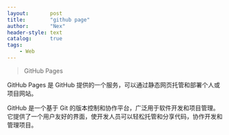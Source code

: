 ```yaml
---
layout:       post
title:        "github page"
author:       "Nex"
header-style: text
catalog:      true
tags:
    - Web
---
```


> GitHub Pages

GitHub Pages 是 GitHub 提供的一个服务，可以通过静态网页托管和部署个人或项目网站。

GitHub 是一个基于 Git 的版本控制和协作平台，广泛用于软件开发和项目管理。它提供了一个用户友好的界面，使开发人员可以轻松托管和分享代码，协作开发和管理项目。

